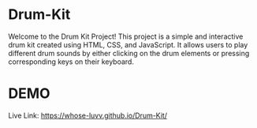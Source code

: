 # Drum-Kit
Welcome to the Drum Kit Project! This project is a simple and interactive drum kit created using HTML, CSS, and JavaScript. It allows users to play different drum sounds by either clicking on the drum elements or pressing corresponding keys on their keyboard.

# DEMO

Live Link: https://whose-luvv.github.io/Drum-Kit/
